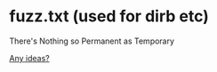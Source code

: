 # fuzz.txt (used for dirb etc)

There's Nothing so Permanent as Temporary

[Any ideas?](https://github.com/Bo0oM/fuzz.txt/issues/new)
